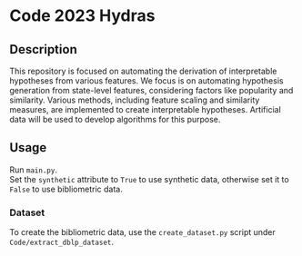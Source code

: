 # Code 2023 Hydras

## Description

This repository is focused on automating the derivation of interpretable hypotheses from various features. 
We  focus is on automating hypothesis generation from state-level features, considering factors like popularity and similarity. 
Various methods, including feature scaling and similarity measures, are implemented to create interpretable hypotheses. 
Artificial data will be used to develop algorithms for this purpose.

## Usage

Run `main.py`.  
Set the `synthetic` attribute to `True` to use synthetic data, otherwise set it to `False` to use bibliometric data. 

### Dataset

To create the bibliometric data, use the `create_dataset.py` script under `Code/extract_dblp_dataset`.